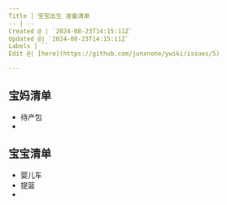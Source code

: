 ```yaml
---
Title | 宝宝出生 准备清单
-- | --
Created @ | `2024-08-23T14:15:11Z`
Updated @| `2024-08-23T14:15:11Z`
Labels | ``
Edit @| [here](https://github.com/junxnone/ywiki/issues/5)

---
```


## 宝妈清单
- 待产包
- 

##  宝宝清单
- 婴儿车
- 提篮
- 
